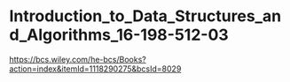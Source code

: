 # Introduction_to_Data_Structures_and_Algorithms_16-198-512-03

https://bcs.wiley.com/he-bcs/Books?action=index&itemId=1118290275&bcsId=8029
